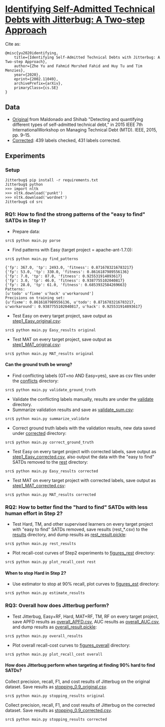 # [Identifying Self-Admitted Technical Debts with Jitterbug: A Two-step Approach](https://arxiv.org/abs/2002.11049)

Cite as:
``` 
@misc{yu2020identifying,
    title={Identifying Self-Admitted Technical Debts with Jitterbug: A Two-step Approach},
    author={Zhe Yu and Fahmid Morshed Fahid and Huy Tu and Tim Menzies},
    year={2020},
    eprint={2002.11049},
    archivePrefix={arXiv},
    primaryClass={cs.SE}
}
```

## Data
 - [Original](https://github.com/ai-se/tech-debt/tree/master/data) from Maldonado and Shihab "Detecting and quantifying different types of self-admitted  technical  debt," in 2015 IEEE 7th InternationalWorkshop on Managing Technical Debt (MTD). IEEE, 2015, pp. 9–15.
 - [Corrected](https://github.com/ai-se/tech-debt/tree/master/new_data/corrected): 439 labels checked, 431 labels corrected.
 
## Experiments
### Setup
```
Jitterbug$ pip install -r requirements.txt
Jitterbug$ python
>>> import nltk
>>> nltk.download('punkt')
>>> nltk.download('wordnet')
Jitterbug$ cd src
```
### RQ1: How to find the strong patterns of the "easy to find" SATDs in Step 1?
 - Prepare data:
 ```
 src$ python main.py parse
 ```
 - Find patterns with Easy (target project = apache-ant-1.7.0):
 ```
 src$ python main.py find_patterns
 
 {'fp': 367.0, 'tp': 2493.0, 'fitness': 0.8716783216783217}
 {'fp': 53.0, 'tp': 330.0, 'fitness': 0.8616187989556136}
 {'fp': 7.0, 'tp': 87.0, 'fitness': 0.925531914893617}
 {'fp': 3.0, 'tp': 46.0, 'fitness': 0.9387755102040817}
 {'fp': 28.0, 'tp': 61.0, 'fitness': 0.6853932584269663}
 Patterns:
 [u'todo' u'fixme' u'hack' u'workaround']
 Precisions on training set:
 {u'fixme': 0.8616187989556136, u'todo': 0.8716783216783217, u'workaround': 0.9387755102040817, u'hack': 0.925531914893617}
 ```
 - Test Easy on every target project, save output as [step1_Easy_original.csv](https://github.com/ai-se/tech-debt/tree/master/results/step1_Easy_original.csv):
 ```
 src$ python main.py Easy_results original
 ```
 - Test MAT on every target project, save output as [step1_MAT_original.csv](https://github.com/ai-se/tech-debt/tree/master/results/step1_MAT_original.csv):
 ```
 src$ python main.py MAT_results original
 ```
#### Can the ground truth be wrong?
 - Find conflicting labels (GT=no AND Easy=yes), save as csv files under the [conflicts](https://github.com/ai-se/tech-debt/tree/master/new_data/conflicts) directory:
 ```
 src$ python main.py validate_ground_truth
 ```
 - Validate the conflicting labels manually, results are under the [validate](https://github.com/ai-se/tech-debt/tree/master/new_data/validate) directory.
 - Summarize validation results and save as [validate_sum.csv](https://github.com/ai-se/tech-debt/tree/master/results/validate_sum.csv):
 ```
 src$ python main.py summarize_validate
 ```
 - Correct ground truth labels with the validation results, new data saved under [corrected](https://github.com/ai-se/tech-debt/tree/master/new_data/corrected) directory:
 ```
 src$ python main.py correct_ground_truth
 ```
 - Test Easy on every target project with corrected labels, save output as [step1_Easy_corrected.csv](https://github.com/ai-se/tech-debt/tree/master/results/step1_Easy_corrected.csv), also output the data with the "easy to find" SATDs removed to the [rest](https://github.com/ai-se/tech-debt/tree/master/new_data/rest) directory:
 ```
 src$ python main.py Easy_results corrected
 ```
 - Test MAT on every target project with corrected labels, save output as [step1_MAT_corrected.csv](https://github.com/ai-se/tech-debt/tree/master/results/step1_MAT_corrected.csv):
 ```
 src$ python main.py MAT_results corrected
 ```
### RQ2: How to better find the "hard to find" SATDs with less human effort in Step 2?
 - Test Hard, TM, and other supervised learners on every target project with "easy to find" SATDs removed, save results (rest_\*.csv) to the [results](https://github.com/ai-se/tech-debt/tree/master/results/) directory, and dump results as [rest_result.pickle](https://github.com/ai-se/tech-debt/tree/master/dump/rest_result.pickle):
 ```
 src$ python main.py rest_results
 ```
 - Plot recall-cost curves of Step2 experiments to [figures_rest](https://github.com/ai-se/tech-debt/tree/master/figures_rest) directory:
 ```
 src$ python main.py plot_recall_cost rest
 ```
#### When to stop Hard in Step 2?
 - Use estimator to stop at 90% recall, plot curves to [figures_est](https://github.com/ai-se/tech-debt/tree/master/figures_est) directory:
 ```
 src$ python main.py estimate_results
 ```
### RQ3: Overall how does Jitterbug perform?
 - Test Jitterbug, Easy+RF, Hard, MAT+RF, TM, RF on every target project, save APFD results as [overall_APFD.csv](https://github.com/ai-se/tech-debt/tree/master/results/overall_APFD.csv), AUC results as [overall_AUC.csv](https://github.com/ai-se/tech-debt/tree/master/results/overall_AUC.csv), and dump results as [overall_result.pickle](https://github.com/ai-se/tech-debt/tree/master/dump/overall_result.pickle):
 ```
 src$ python main.py overall_results
 ```
 - Plot overall recall-cost curves to [figures_overall](https://github.com/ai-se/tech-debt/tree/master/figures_overall) directory:
 ```
 src$ python main.py plot_recall_cost overall
 ```
#### How does Jitterbug perform when targeting at finding 90% hard to find SATDs?
Collect precision, recall, F1, and cost results of Jitterbug on the original dataset. Save results as [stopping_0.9_original.csv](https://github.com/ai-se/Jitterbug/blob/master/results/stopping_0.9_original.csv).
 ```
 src$ python main.py stopping_results original
 ```
Collect precision, recall, F1, and cost results of Jitterbug on the corrected dataset. Save results as [stopping_0.9_corrected.csv](https://github.com/ai-se/Jitterbug/blob/master/results/stopping_0.9_corrected.csv).
 ```
 src$ python main.py stopping_results corrected
 ```
 
